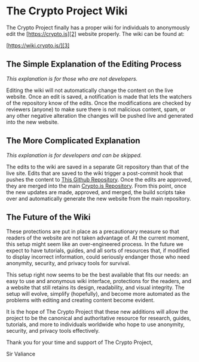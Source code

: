 # The Crypto Project Wiki

The Crypto Project finally has a proper wiki for individuals to anonymously edit the [https://crypto.is][2] website properly. The wiki can be found at:

[https://wiki.crypto.is/][3]

## The Simple Explanation of the Editing Process

*This explanation is for those who are not developers.*

Editing the wiki will not automatically change the content on the live website. Once an edit is saved, a notification is made that lets the watchers of the repository know of the edits. Once the modifications are checked by reviewers (anyone) to make sure there is not malicious content, spam, or any other negative alteration the changes will be pushed live and generated into the new website.

## The More Complicated Explanation

*This explanation is for developers and can be skipped.*

The edits to the wiki are saved in a separate Git repository than that of the live site. Edits that are saved to the wiki trigger a post-commit hook that pushes the content to [This Github Repository][4]. Once the edits are approved, they are merged into the main [Crypto.is Repository][5]. From this point, once the new updates are made, approved, and merged, the build scripts take over and automatically generate the new website from the main repository.

## The Future of the Wiki

These protections are put in place as a precautionary measure so that readers of the website are not taken advantage of. At the current moment, this setup might seem like an over-engineered process. In the future we expect to have tutorials, guides, and all sorts of resources that, if modified to display incorrect information, could seriously endanger those who need anonymity, security, and privacy tools for survival.

This setup right now seems to be the best available that fits our needs: an easy to use and anonymous wiki interface, protections for the readers, and a website that still retains its design, readability, and visual integrity. The setup will evolve, simplify (hopefully), and become more automated as the problems with editing and creating content become evident.

It is the hope of The Crypto Project that these new additions will allow the project to be the canonical and authoritative resource for research, guides, tutorials, and more to individuals worldwide who hope to use anonymity, security, and privacy tools effectively.

Thank you for your time and support of The Crypto Project,

Sir Valiance

   [1]: http://blog.crypto.is/the-crypto-project-wiki
   [2]: https://crypto.is/
   [3]: https://wiki.crypto.is/
   [4]: https://github.com/cryptodotis-wiki/crypto.is-docs
   [5]: https://github.com/cryptodotis/crypto.is-docs
